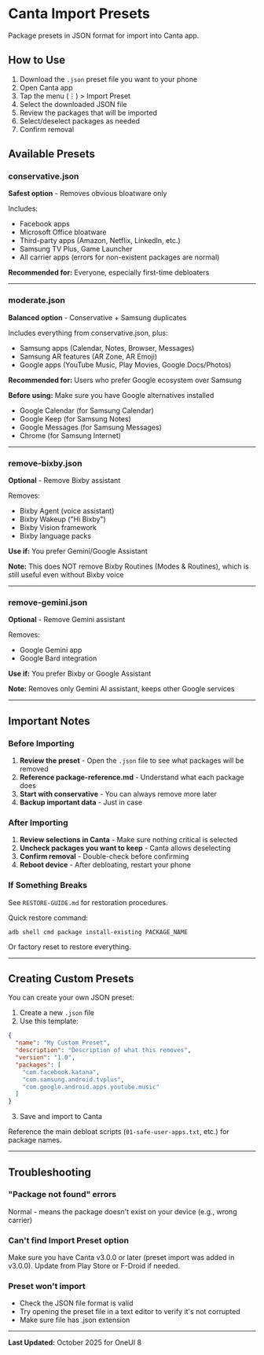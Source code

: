 # Canta Import Presets

Package presets in JSON format for import into Canta app.

## How to Use

1. Download the `.json` preset file you want to your phone
2. Open Canta app
3. Tap the menu (⋮) > Import Preset
4. Select the downloaded JSON file
5. Review the packages that will be imported
6. Select/deselect packages as needed
7. Confirm removal

## Available Presets

### conservative.json
**Safest option** - Removes obvious bloatware only

Includes:
- Facebook apps
- Microsoft Office bloatware
- Third-party apps (Amazon, Netflix, LinkedIn, etc.)
- Samsung TV Plus, Game Launcher
- All carrier apps (errors for non-existent packages are normal)

**Recommended for:** Everyone, especially first-time debloaters

---

### moderate.json
**Balanced option** - Conservative + Samsung duplicates

Includes everything from conservative.json, plus:
- Samsung apps (Calendar, Notes, Browser, Messages)
- Samsung AR features (AR Zone, AR Emoji)
- Google apps (YouTube Music, Play Movies, Google Docs/Photos)

**Recommended for:** Users who prefer Google ecosystem over Samsung

**Before using:** Make sure you have Google alternatives installed
- Google Calendar (for Samsung Calendar)
- Google Keep (for Samsung Notes)
- Google Messages (for Samsung Messages)
- Chrome (for Samsung Internet)

---

### remove-bixby.json
**Optional** - Remove Bixby assistant

Removes:
- Bixby Agent (voice assistant)
- Bixby Wakeup ("Hi Bixby")
- Bixby Vision framework
- Bixby language packs

**Use if:** You prefer Gemini/Google Assistant

**Note:** This does NOT remove Bixby Routines (Modes & Routines), which is still useful even without Bixby voice

---

### remove-gemini.json
**Optional** - Remove Gemini assistant

Removes:
- Google Gemini app
- Google Bard integration

**Use if:** You prefer Bixby or Google Assistant

**Note:** Removes only Gemini AI assistant, keeps other Google services

---

## Important Notes

### Before Importing

1. **Review the preset** - Open the `.json` file to see what packages will be removed
2. **Reference package-reference.md** - Understand what each package does
3. **Start with conservative** - You can always remove more later
4. **Backup important data** - Just in case

### After Importing

1. **Review selections in Canta** - Make sure nothing critical is selected
2. **Uncheck packages you want to keep** - Canta allows deselecting
3. **Confirm removal** - Double-check before confirming
4. **Reboot device** - After debloating, restart your phone

### If Something Breaks

See `RESTORE-GUIDE.md` for restoration procedures.

Quick restore command:
```
adb shell cmd package install-existing PACKAGE_NAME
```

Or factory reset to restore everything.

---

## Creating Custom Presets

You can create your own JSON preset:

1. Create a new `.json` file
2. Use this template:
```json
{
  "name": "My Custom Preset",
  "description": "Description of what this removes",
  "version": "1.0",
  "packages": [
    "com.facebook.katana",
    "com.samsung.android.tvplus",
    "com.google.android.apps.youtube.music"
  ]
}
```
3. Save and import to Canta

Reference the main debloat scripts (`01-safe-user-apps.txt`, etc.) for package names.

---

## Troubleshooting

### "Package not found" errors
Normal - means the package doesn't exist on your device (e.g., wrong carrier)

### Can't find Import Preset option
Make sure you have Canta v3.0.0 or later (preset import was added in v3.0.0). Update from Play Store or F-Droid if needed.

### Preset won't import
- Check the JSON file format is valid
- Try opening the preset file in a text editor to verify it's not corrupted
- Make sure file has .json extension

---

**Last Updated:** October 2025 for OneUI 8
